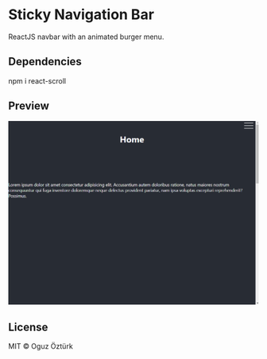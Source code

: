 # Sticky Navigation Bar

ReactJS navbar with an animated burger menu.

## Dependencies

npm i react-scroll

## Preview 

![](/gif/sticky-navbar.gif)

## License

MIT © Oguz Öztürk
